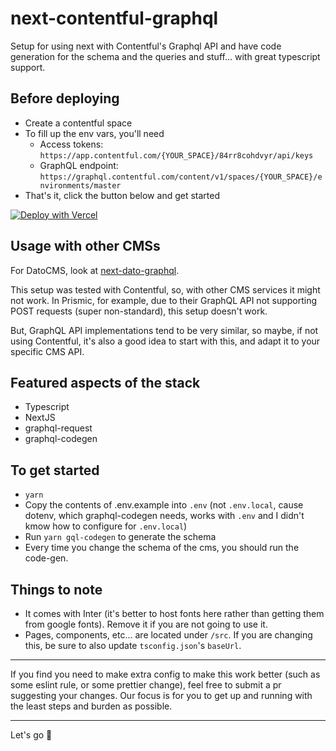 # next-contentful-graphql

Setup for using next with Contentful's Graphql API and have code generation for the schema and the queries and stuff... with great typescript support.

## Before deploying

- Create a contentful space
- To fill up the env vars, you'll need
  - Access tokens: `https://app.contentful.com/{YOUR_SPACE}/84rr8cohdvyr/api/keys`
  - GraphQL endpoint: `https://graphql.contentful.com/content/v1/spaces/{YOUR_SPACE}/environments/master`
- That's it, click the button below and get started

[![Deploy with Vercel](https://vercel.com/button)](https://vercel.com/new/git/external?repository-url=https%3A%2F%2Fgithub.com%2Fbasementstudio%2Fnext-contentful-graphql&env=CMS_GRAPHQL_ENDPOINT,CMS_ACCESS_TOKEN,CMS_PREVIEW_ACCESS_TOKEN,CMS_PREVIEW_SECRET)

## Usage with other CMSs

For DatoCMS, look at [next-dato-graphql](https://github.com/basementstudio/next-dato-graphql).

This setup was tested with Contentful, so, with other CMS services it might not work. In Prismic, for example, due to their GraphQL API not supporting POST requests (super non-standard), this setup doesn't work.

But, GraphQL API implementations tend to be very similar, so maybe, if not using Contentful, it's also a good idea to start with this, and adapt it to your specific CMS API.

## Featured aspects of the stack

- Typescript
- NextJS
- graphql-request
- graphql-codegen

## To get started

- `yarn`
- Copy the contents of .env.example into `.env` (not `.env.local`, cause dotenv, which graphql-codegen needs, works with `.env` and I didn't kmow how to configure for `.env.local`)
- Run `yarn gql-codegen` to generate the schema
- Every time you change the schema of the cms, you should run the code-gen.

## Things to note

- It comes with Inter (it's better to host fonts here rather than getting them from google fonts). Remove it if you are not going to use it.
- Pages, components, etc... are located under `/src`. If you are changing this, be sure to also update `tsconfig.json`'s `baseUrl`.

---

If you find you need to make extra config to make this work better (such as some eslint rule, or some prettier change), feel free to submit a pr suggesting your changes. Our focus is for you to get up and running with the least steps and burden as possible.

---

Let's go 🚀
